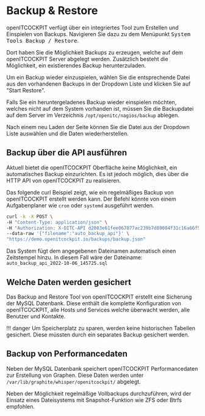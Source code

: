 # Backup & Restore

openITCOCKPIT verfügt über ein integriertes Tool zum Erstellen und Einspielen von Backups. Navigieren Sie dazu zu dem Menüpunkt
<kbd><kbd>System Tools</kbd> <i class="fa fa-arrow-right"></i> <kbd>Backup / Restore</kbd></kbd>.


Dort haben Sie die Möglichkeit Backups zu erzeugen, welche auf dem openITCOCKPIT Server abgelegt werden.
Zusätzlich besteht die Möglichkeit, ein existierendes Backup herunterzuladen.


Um ein Backup wieder einzuspielen, wählen Sie die entsprechende Datei aus den vorhandenen Backups in der Dropdown Liste und klicken Sie auf
"Start Restore".

Falls Sie ein heruntergeladenes Backup wieder einspielen möchten, welches nicht auf dem System vorhanden ist, müssen Sie
die Backupdatei auf dem Server im Verzeichnis `/opt/openitc/nagios/backup` ablegen.

Nach einem neu Laden der Seite können Sie die Datei aus der Dropdown Liste auswählen und die Daten wiederherstellen.

## Backup über die API ausführen

Aktuell bietet die openITCOCKPIT Oberfläche keine Möglichkeit, ein automatisches Backup einzurichten. Es ist jedoch möglich, dies über die HTTP API
von openITCOCKPIT zu realisieren.

Das folgende curl Beispiel zeigt, wie ein regelmäßiges Backup von openITCOCKPIT erstellt werden kann. Der Befehl könnte von einem Aufgabenplaner wie `cron` oder `systemd` ausgeführt werden.
```bash
curl -k -X POST \
-H "Content-Type: application/json" \
-H "Authorization: X-OITC-API d2083e61fee067077ac239b7d89084f31c16a66f5e2908f6f74009492b600d3d90db2c5f6175ff199c31e1adbdcf6cf089ecadaf1c93c776bc19c7f41feb42b58f2637883b1a1273035f0ade592415f5" \
--data-raw '{"filename":"auto_backup_api"}' \
"https://demo.openitcockpit.io/backups/backup.json"
```

Das System fügt dem angegebenen Dateinamen automatisch einen Zeitstempel hinzu. In diesem Fall wäre der Dateiname: `auto_backup_api_2022-10-06_145725.sql`


## Welche Daten werden gesichert

Das Backup and Restore Tool von openITCOCKPIT erstellt eine Sicherung der MySQL Datenbank. Diese enthält die komplette Konfiguration von openITCOCKPIT,
alle Hosts und Services welche überwacht werden, alle Benutzer und Kontakte.

!!! danger
    Um Speicherplatz zu sparen, werden keine historischen Tabellen gesichert. Diese müssten durch ein separates Backup gesichert werden.


## Backup von Performancedaten

Neben der MySQL Datenbank speichert openITCOCKPIT Performancedaten zur Erstellung von Graphen.
Diese Daten werden unter `/var/lib/graphite/whisper/openitcockpit/` abgelegt.

Neben der Möglichkeit regelmäßige Vollbackups durchzuführen, wird der Einsatz eines Dateisystems mit Snapshot-Funktion wie ZFS oder
Btrfs empfohlen.
